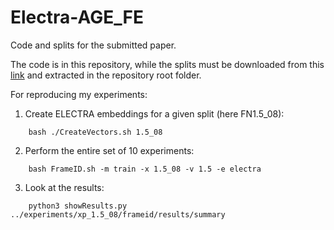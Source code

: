 # Electra-AGE_FE
Code and splits for the submitted paper.

The code is in this repository, while the splits must be downloaded from this [link](http://corpora.ficlit.unibo.it/UploadDIR/experiments.tar.gz) and extracted in the repository root folder.

For reproducing my experiments:
1) Create ELECTRA embeddings for a given split (here FN1.5\_08):
```
    bash ./CreateVectors.sh 1.5_08
```
2) Perform the entire set of 10 experiments:
```
    bash FrameID.sh -m train -x 1.5_08 -v 1.5 -e electra 
```
3) Look at the results:
```
    python3 showResults.py ../experiments/xp_1.5_08/frameid/results/summary
```
